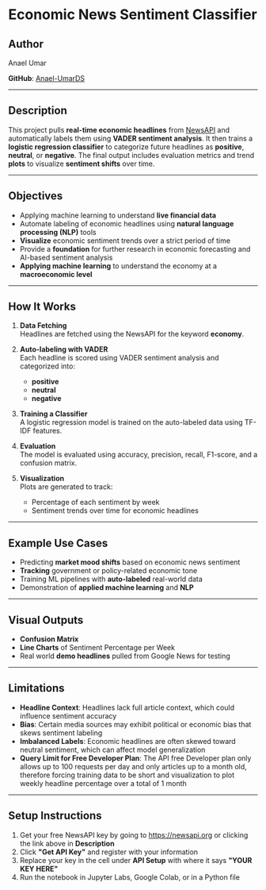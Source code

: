# Economic News Sentiment Classifier

## Author

Anael Umar

**GitHub**: [Anael-UmarDS](https://github.com/Anael-UmarDS)

---

## Description

This project pulls **real-time economic headlines** from [NewsAPI](https://newsapi.org) and automatically labels them using **VADER sentiment analysis**. It then trains a **logistic regression classifier** to categorize future headlines as **positive**, **neutral**, or **negative**. The final output includes evaluation metrics and trend **plots** to visualize **sentiment shifts** over time.

---

## Objectives

- Applying machine learning to understand **live financial data**
- Automate labeling of economic headlines using **natural language processing (NLP)** tools
- **Visualize** economic sentiment trends over a strict period of time
- Provide a **foundation** for further research in economic forecasting and AI-based sentiment analysis
- **Applying machine learning** to understand the economy at a **macroeconomic level**

---

## How It Works

1. **Data Fetching**  
   Headlines are fetched using the NewsAPI for the keyword **economy**.

2. **Auto-labeling with VADER**  
   Each headline is scored using VADER sentiment analysis and categorized into:
   - **positive**
   - **neutral**
   - **negative**

3. **Training a Classifier**  
   A logistic regression model is trained on the auto-labeled data using TF-IDF features.

4. **Evaluation**  
   The model is evaluated using accuracy, precision, recall, F1-score, and a confusion matrix.

5. **Visualization**  
   Plots are generated to track:
   - Percentage of each sentiment by week
   - Sentiment trends over time for economic headlines

---

## Example Use Cases

- Predicting **market mood shifts** based on economic news sentiment
- **Tracking** government or policy-related economic tone
- Training ML pipelines with **auto-labeled** real-world data
- Demonstration of **applied machine learning** and **NLP**

---

## Visual Outputs

- **Confusion Matrix**
- **Line Charts** of Sentiment Percentage per Week  
- Real world **demo headlines** pulled from Google News for testing

---
## Limitations

- **Headline Context**: Headlines lack full article context, which could influence sentiment accuracy
- **Bias**: Certain media sources may exhibit political or economic bias that skews sentiment labeling
- **Imbalanced Labels**: Economic headlines are often skewed toward neutral sentiment, which can affect model generalization
- **Query Limit for Free Developer Plan**: The API free Developer plan only allows up to 100 requests per day and only articles up to a month old, therefore forcing training data to be short and visualization to plot weekly headline percentage over a total of 1 month
---

## Setup Instructions

1. Get your free NewsAPI key by going to https://newsapi.org or clicking the link above in **Description**
2. Click **"Get API Key"** and register with your information
3. Replace your key in the cell under **API Setup** with where it says **"YOUR KEY HERE"**
4. Run the notebook in Jupyter Labs, Google Colab, or in a Python file
